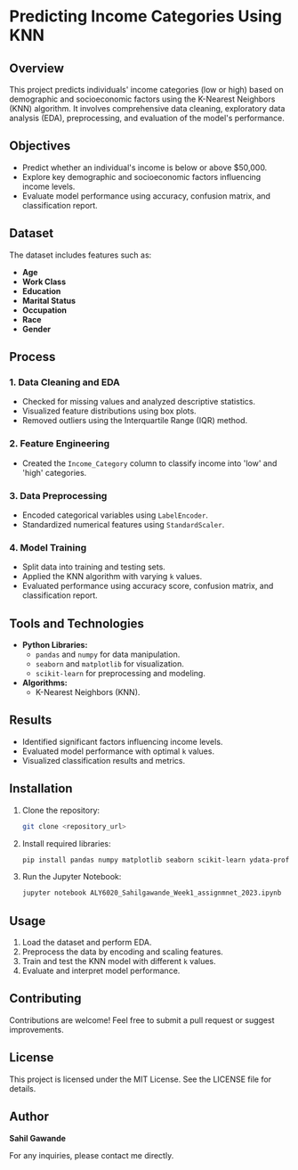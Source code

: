 # Predicting Income Categories Using KNN

## Overview
This project predicts individuals' income categories (low or high) based on demographic and socioeconomic factors using the K-Nearest Neighbors (KNN) algorithm. It involves comprehensive data cleaning, exploratory data analysis (EDA), preprocessing, and evaluation of the model's performance.

## Objectives
- Predict whether an individual's income is below or above $50,000.
- Explore key demographic and socioeconomic factors influencing income levels.
- Evaluate model performance using accuracy, confusion matrix, and classification report.

## Dataset
The dataset includes features such as:
- **Age**
- **Work Class**
- **Education**
- **Marital Status**
- **Occupation**
- **Race**
- **Gender**

## Process
### 1. Data Cleaning and EDA
- Checked for missing values and analyzed descriptive statistics.
- Visualized feature distributions using box plots.
- Removed outliers using the Interquartile Range (IQR) method.

### 2. Feature Engineering
- Created the `Income_Category` column to classify income into 'low' and 'high' categories.

### 3. Data Preprocessing
- Encoded categorical variables using `LabelEncoder`.
- Standardized numerical features using `StandardScaler`.

### 4. Model Training
- Split data into training and testing sets.
- Applied the KNN algorithm with varying `k` values.
- Evaluated performance using accuracy score, confusion matrix, and classification report.

## Tools and Technologies
- **Python Libraries:**
  - `pandas` and `numpy` for data manipulation.
  - `seaborn` and `matplotlib` for visualization.
  - `scikit-learn` for preprocessing and modeling.
- **Algorithms:**
  - K-Nearest Neighbors (KNN).

## Results
- Identified significant factors influencing income levels.
- Evaluated model performance with optimal `k` values.
- Visualized classification results and metrics.

## Installation
1. Clone the repository:
   ```bash
   git clone <repository_url>
   ```
2. Install required libraries:
   ```bash
   pip install pandas numpy matplotlib seaborn scikit-learn ydata-profiling
   ```
3. Run the Jupyter Notebook:
   ```bash
   jupyter notebook ALY6020_Sahilgawande_Week1_assignmnet_2023.ipynb
   ```

## Usage
1. Load the dataset and perform EDA.
2. Preprocess the data by encoding and scaling features.
3. Train and test the KNN model with different `k` values.
4. Evaluate and interpret model performance.

## Contributing
Contributions are welcome! Feel free to submit a pull request or suggest improvements.

## License
This project is licensed under the MIT License. See the LICENSE file for details.

## Author
**Sahil Gawande**

For any inquiries, please contact me directly.
